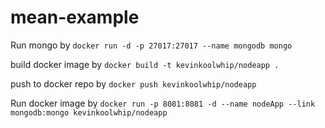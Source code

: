 # mean-example

Run mongo by `docker run -d -p 27017:27017 --name mongodb mongo`

build docker image by `docker build -t kevinkoolwhip/nodeapp .`

push to docker repo by `docker push kevinkoolwhip/nodeapp`

Run docker image by `docker run -p 8081:8081 -d --name nodeApp --link mongodb:mongo kevinkoolwhip/nodeapp`